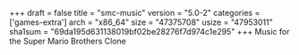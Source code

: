 +++
draft = false
title = "smc-music"
version = "5.0-2"
categories = ['games-extra']
arch = "x86_64"
size = "47375708"
usize = "47953011"
sha1sum = "69da195d631138019bf02be28276f7d974c1e295"
+++
Music for the Super Mario Brothers Clone